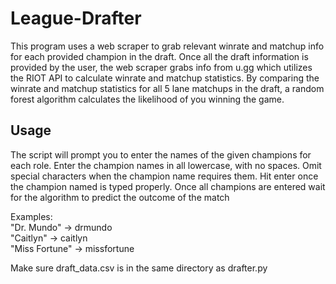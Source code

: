 # League-Drafter

This program uses a web scraper to grab relevant winrate and matchup info for each provided champion in the draft. 
Once all the draft information is provided by the user, the web scraper grabs info from u.gg which utilizes the RIOT API
to calculate winrate and matchup statistics. 
By comparing the winrate and matchup statistics for all 5 lane matchups in the draft, a random forest algorithm calculates
the likelihood of you winning the game.

## Usage

The script will prompt you to enter the names of the given champions for each role. Enter the champion names in all lowercase, with no spaces. Omit special characters when the champion name requires them. Hit enter once the champion named is typed properly. Once all champions are entered wait for the algorithm to predict the outcome of the match

Examples:                                                                                                                        
"Dr. Mundo" -> drmundo                                                                                          
"Caitlyn" -> caitlyn                                                                                                
"Miss Fortune" -> missfortune                                                                                                                            

Make sure draft_data.csv is in the same directory as drafter.py 
